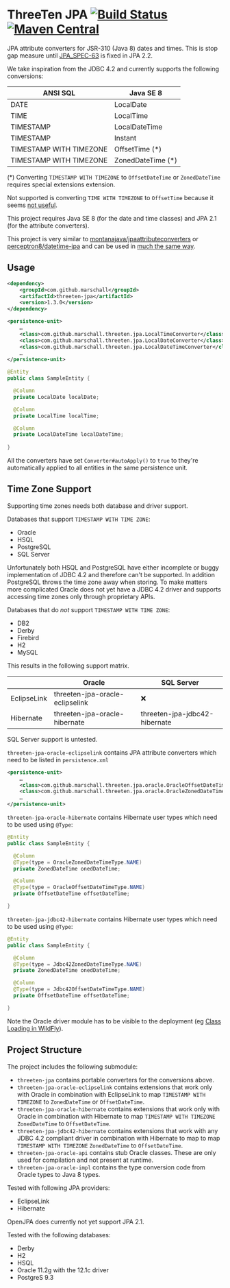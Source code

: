 ThreeTen JPA [![Build Status](https://travis-ci.org/marschall/threeten-jpa.svg?branch=master)](https://travis-ci.org/marschall/threeten-jpa) [![Maven Central](https://maven-badges.herokuapp.com/maven-central/com.github.marschall/threeten-jpa/badge.svg)](https://maven-badges.herokuapp.com/maven-central/com.github.marschall/threeten-jpa)
============

JPA attribute converters for JSR-310 (Java 8) dates and times.
This is stop gap measure until [JPA_SPEC-63](https://java.net/jira/browse/JPA_SPEC-63) is fixed in JPA 2.2.

We take inspiration from the JDBC 4.2 and currently supports the following conversions:

| ANSI SQL                | Java SE 8         |
| ----------------------- | ----------------- |
| DATE                    | LocalDate         |
| TIME                    | LocalTime         |
| TIMESTAMP               | LocalDateTime     |
| TIMESTAMP               | Instant           |
| TIMESTAMP WITH TIMEZONE | OffsetTime (*)    |
| TIMESTAMP WITH TIMEZONE | ZonedDateTime (*) |

 (*) Converting `TIMESTAMP WITH TIMEZONE` to `OffsetDateTime` or `ZonedDateTime` requires special extensions extension.

Not supported is converting `TIME WITH TIMEZONE` to `OffsetTime` because it seems [not useful](http://www.postgresql.org/docs/9.4/static/datatype-datetime.html#DATATYPE-TIMEZONES).

This project requires Java SE 8 (for the date and time classes) and JPA 2.1 (for the attribute converters).

This project is very similar to [montanajava/jpaattributeconverters](https://bitbucket.org/montanajava/jpaattributeconverters) or [perceptron8/datetime-jpa](https://github.com/perceptron8/datetime-jpa) and can be used in [much the same way](https://weblogs.java.net/blog/montanajava/archive/2014/06/17/using-java-8-datetime-classes-jpa).

Usage
-----

```xml
<dependency>
    <groupId>com.github.marschall</groupId>
    <artifactId>threeten-jpa</artifactId>
    <version>1.3.0</version>
</dependency>
```

```xml
<persistence-unit>
    …
    <class>com.github.marschall.threeten.jpa.LocalTimeConverter</class>
    <class>com.github.marschall.threeten.jpa.LocalDateConverter</class>
    <class>com.github.marschall.threeten.jpa.LocalDateTimeConverter</class>
    …
</persistence-unit>
```

```java
@Entity
public class SampleEntity {

  @Column
  private LocalDate localDate;

  @Column
  private LocalTime localTime;

  @Column
  private LocalDateTime localDateTime;
  
}
```

All the converters have set `Converter#autoApply()` to `true` to they're automatically applied to all entities in the same persistence unit.

Time Zone Support
-----------------

Supporting time zones needs both database and driver support.

Databases that support `TIMESTAMP WITH TIME ZONE`:

 * Oracle
 * HSQL
 * PostgreSQL
 * SQL Server

Unfortunately both HSQL and PostgreSQL have either incomplete or buggy implementation of JDBC 4.2 and therefore can't be supported. In addition PostgreSQL throws the time zone away when storing. To make matters more complicated Oracle does not yet have a JDBC 4.2 driver and supports accessing time zones only through proprietary APIs.

Databases that do *not* support `TIMESTAMP WITH TIME ZONE`:

 * DB2
 * Derby
 * Firebird
 * H2
 * MySQL

This results in the following support matrix.

|             | Oracle                          | SQL Server                    |
| ----------- | ------------------------------- | ----------------------------- |
| EclipseLink | threeten-jpa-oracle-eclipselink | :x:                           |
| Hibernate   | threeten-jpa-oracle-hibernate   | threeten-jpa-jdbc42-hibernate |

SQL Server support is untested.

`threeten-jpa-oracle-eclipselink` contains JPA attribute converters which need to be listed in `persistence.xml`

```xml
<persistence-unit>
    …
    <class>com.github.marschall.threeten.jpa.oracle.OracleOffsetDateTimeConverter</class>
    <class>com.github.marschall.threeten.jpa.oracle.OracleZonedDateTimeConverter</class>
    …
</persistence-unit>
```

`threeten-jpa-oracle-hibernate` contains Hibernate user types which need to be used using `@Type`:

```java
@Entity
public class SampleEntity {

  @Column
  @Type(type = OracleZonedDateTimeType.NAME)
  private ZonedDateTime onedDateTime;

  @Column
  @Type(type = OracleOffsetDateTimeType.NAME)
  private OffsetDateTime offsetDateTime;

}
```


`threeten-jpa-jdbc42-hibernate` contains Hibernate user types which need to be used using `@Type`:

```java
@Entity
public class SampleEntity {

  @Column
  @Type(type = Jdbc42ZonedDateTimeType.NAME)
  private ZonedDateTime onedDateTime;

  @Column
  @Type(type = Jdbc42OffsetDateTimeType.NAME)
  private OffsetDateTime offsetDateTime;

}
```

Note the Oracle driver module has to be visible to the deployment (eg [Class Loading in WildFly](https://docs.jboss.org/author/display/WFLY9/Class+Loading+in+WildFly)).

Project Structure
-----------------

The project includes the following submodule:

 * `threeten-jpa` contains portable converters for the conversions above.
 * `threeten-jpa-oracle-eclipselink` contains extensions that work only with Oracle in combination with EclipseLink to map `TIMESTAMP WITH TIMEZONE` to `ZonedDateTime` or `OffsetDateTime`.
 * `threeten-jpa-oracle-hibernate` contains extensions that work only with Oracle in combination with Hibernate to map `TIMESTAMP WITH TIMEZONE` `ZonedDateTime` to `OffsetDateTime`.
 * `threeten-jpa-jdbc42-hibernate` contains extensions that work with any JDBC 4.2 compliant driver in combination with Hibernate to map to map `TIMESTAMP WITH TIMEZONE` `ZonedDateTime` to `OffsetDateTime`.
 * `threeten-jpa-oracle-api` contains stub Oracle classes. These are only used for compilation and not present at runtime.
 * `threeten-jpa-oracle-impl` contains the type conversion code from Oracle types to Java 8 types.


Tested with following JPA providers:
 * EclipseLink
 * Hibernate
 
OpenJPA does currently not yet support JPA 2.1.

Tested with the following databases:
 * Derby
 * H2
 * HSQL
 * Oracle 11.2g with the 12.1c driver
 * PostgreS 9.3
